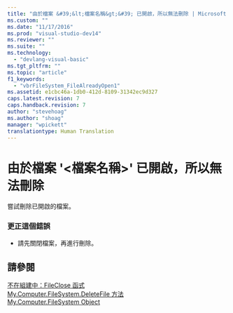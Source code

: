 ```yaml
---
title: "由於檔案 &#39;&lt;檔案名稱&gt;&#39; 已開啟，所以無法刪除 | Microsoft Docs"
ms.custom: ""
ms.date: "11/17/2016"
ms.prod: "visual-studio-dev14"
ms.reviewer: ""
ms.suite: ""
ms.technology: 
  - "devlang-visual-basic"
ms.tgt_pltfrm: ""
ms.topic: "article"
f1_keywords: 
  - "vbrFileSystem_FileAlreadyOpen1"
ms.assetid: e1cbc46a-1db0-412d-8109-31342ec9d327
caps.latest.revision: 7
caps.handback.revision: 7
author: "stevehoag"
ms.author: "shoag"
manager: "wpickett"
translationtype: Human Translation
---
```

# 由於檔案 &#39;&lt;檔案名稱&gt;&#39; 已開啟，所以無法刪除
嘗試刪除已開啟的檔案。  
  
### 更正這個錯誤  
  
-   請先關閉檔案，再進行刪除。  
  
## 請參閱  
 [不在組建中：FileClose 函式](http://msdn.microsoft.com/zh-tw/f307b39f-a996-4ff6-ab13-e0b05ea5ab91)   
 [My.Computer.FileSystem.DeleteFile 方法](http://msdn.microsoft.com/zh-tw/07637b38-bd99-49b1-8cc0-dc37cdb14dba)   
 [My.Computer.FileSystem Object](../../visual-basic/language-reference/objects/my-computer-filesystem-object.md)